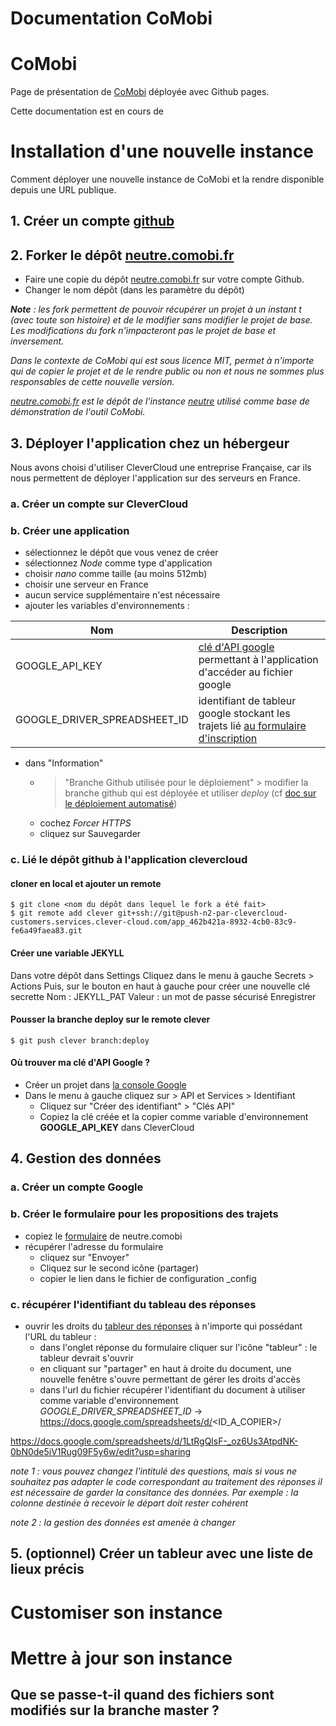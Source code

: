 # Documentation CoMobi 

# CoMobi
Page de présentation de [CoMobi](http://comobi.fr) déployée avec Github pages.

Cette documentation est en cours de 

# Installation d'une nouvelle instance
Comment déployer une nouvelle instance de CoMobi et la rendre disponible depuis une URL publique.

## 1. Créer un compte [github](https://github.com/)
<!-- pourquoi on ne peut pas faire sans ? car on à le github actions -->

## 2. Forker le dépôt [neutre.comobi.fr](https://github.com/betagouv/neutre.comobi.fr)
- Faire une copie du dépôt [neutre.comobi.fr](https://github.com/betagouv/neutre.comobi.fr) sur votre compte Github.
- Changer le nom dépôt (dans les paramètre du dépôt)

*__Note__ : les fork permettent de pouvoir récupérer un projet à un instant t (avec toute son histoire) et de le modifier sans modifier le projet de base. Les modifications du fork n'impacteront pas le projet de base et inversement.*

*Dans le contexte de CoMobi qui est sous licence MIT, permet à n'importe qui de copier le projet et de le rendre public ou non et nous ne sommes plus responsables de cette nouvelle version.*

*[neutre.comobi.fr](https://github.com/betagouv/neutre.comobi.fr) est le dépôt de l'instance [neutre](http://neutre.comobi.fr) utilisé comme base de démonstration de l'outil CoMobi.*

## 3. Déployer l'application chez un hébergeur
Nous avons choisi d'utiliser CleverCloud une entreprise Française, car ils nous permettent de déployer l'application sur des serveurs en France.

### a. Créer un compte sur CleverCloud
### b. Créer une application
- sélectionnez le dépôt que vous venez de créer
- sélectionnez *Node* comme type d'application
- choisir *nano* comme taille (au moins 512mb)
- choisir une serveur en France
- aucun service supplémentaire n'est nécessaire
- ajouter les variables d'environnements : 

| Nom         | Description | 
| ----------- | ----------- | 
| GOOGLE_API_KEY     | [clé d'API google](#google_api) permettant à l'application d'accéder au fichier google |
| GOOGLE_DRIVER_SPREADSHEET_ID | identifiant de tableur google stockant les trajets lié [au formulaire d'inscription](#form) |

- dans "Information" 
    - > "Branche Github utilisée pour le déploiement" > modifier la branche github qui est déployée et utiliser *deploy* (cf [doc sur le déploiement automatisé](#google_workflow))
    - cochez *Forcer HTTPS*
    - cliquez sur Sauvegarder

### c. Lié le dépôt github à l'application clevercloud
#### cloner en local et ajouter un remote
```
$ git clone <nom du dépôt dans lequel le fork a été fait>
$ git remote add clever git+ssh://git@push-n2-par-clevercloud-customers.services.clever-cloud.com/app_462b421a-8932-4cb0-83c9-fe6a49faea83.git
```

#### Créer une variable JEKYLL
Dans votre dépôt dans Settings
Cliquez dans le menu à gauche Secrets > Actions
Puis, sur le bouton en haut à gauche pour créer une nouvelle clé secrette
Nom : JEKYLL_PAT
Valeur : un mot de passe sécurisé
Enregistrer

#### Pousser la branche deploy sur le remote clever
```
$ git push clever branch:deploy
```

#### <a name="google_api"></a> Où trouver ma clé d'API Google ?
- Créer un projet dans [la console Google](https://console.developers.google.com/home/dashboard)
- Dans le menu à gauche cliquez sur > API et Services > Identifiant
    - Cliquez sur "Créer des identifiant" > "Clés API"
    - Copiez la clé créée et la copier comme variable d'environnement **GOOGLE_API_KEY** dans CleverCloud

## 4. Gestion des données

### a. Créer un compte Google
<!-- pourquoi il nous faut un compte Google ? car on est lié à GoogleForm et GoogleSheet -->

### b. Créer le formulaire pour les propositions des trajets <a name="form"></a>
- copiez le [formulaire](https://docs.google.com/forms/d/19g8Ou06Ibg_16SOrN8uYv1S50bCNvTp48zooRrLrZZE/edit?usp=drive_web) de neutre.comobi
- récupérer l'adresse du formulaire
    - cliquez sur "Envoyer"
    - Cliquez sur le second icône (partager)
    - copier le lien dans le fichier de configuration _config

<!-- TODO : Expliquer la gestion du fichier de config -->

<!-- TODO : la doc technique pour expliquer où la lecture de ces données est gérée -->

### c. récupérer l'identifiant du tableau des réponses
- ouvrir les droits du [tableur des réponses](https://docs.google.com/spreadsheets/d/1LtRgQlsF-_oz6Us3AtpdNK-0bN0de5iV1Rug09F5y6w/) à n'importe qui possédant l'URL du tableur : 
    - dans l'onglet réponse du formulaire cliquer sur l'icône "tableur" : le tableur devrait s'ouvrir 
    - en cliquant sur "partager" en haut à droite du document, une nouvelle fenêtre s'ouvre permettant de gérer les droits d'accès
    - dans l'url du fichier récupérer l'identifiant du document à utiliser comme variable d'environnement *GOOGLE_DRIVER_SPREADSHEET_ID* -> https://docs.google.com/spreadsheets/d/<ID_A_COPIER>/

https://docs.google.com/spreadsheets/d/1LtRgQlsF-_oz6Us3AtpdNK-0bN0de5iV1Rug09F5y6w/edit?usp=sharing

*note 1 : vous pouvez changez l'intitulé des questions, mais si vous ne souhaitez pas adapter le code correspondant au traitement des réponses il est nécessaire de garder la consitance des données. Par exemple : la colonne destinée à recevoir le départ doit rester cohérent*

*note 2 : la gestion des données est amenée à changer*

## 5. (optionnel) Créer un tableur avec une liste de lieux précis <a name="localisation"></a>

# Customiser son instance

# Mettre à jour son instance
## Que se passe-t-il quand des fichiers sont modifiés sur la branche **master** ? <a name="google_workflow"></a>
<!-- décrire le workflow github qui est exécuté -->
